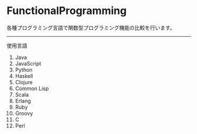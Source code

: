 FunctionalProgramming
==============

各種プログラミング言語で関数型プログラミング機能の比較を行います。

--------------

使用言語

1. Java
1. JavaScript
1. Python
1. Haskell
1. Clojure
1. Common Lisp
1. Scala
1. Erlang
1. Ruby
1. Groovy
1. C
1. Perl
